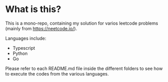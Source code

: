# What is this?

This is a mono-repo, containing my solution for varios leetcode problems (mainly from https://neetcode.io/).

Languages include:

- Typescript
- Python
- Go

Please refer to each README.md file inside the different folders to see how to execute the codes from the various languages.
